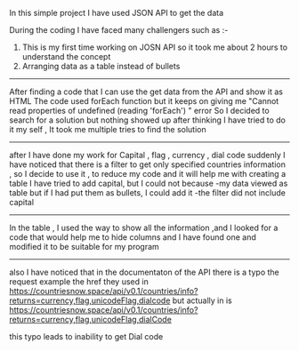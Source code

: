 In this simple project I have used JSON API to get the data 

During the coding I have faced many challengers such as :- 
1) This is my first time working on JOSN API so it took me about 2 hours to understand the concept
2) Arranging data as a table instead of bullets
______________________________________
After finding a code that I can use the get data from the API and show it as HTML 
The code used forEach function but it keeps on giving me 
"Cannot read properties of undefined (reading 'forEach') " 
error
So I decided to search for a solution but nothing showed up 
after thinking I have tried to do it my self , It took me multiple tries to find the solution
______________________________________
after I have done my work for Capital , flag , currency , dial code  suddenly I have noticed that there is a filter to get only specified countries information , so I decide to use it , to reduce my code and it will help me with creating a table 
I have tried to add capital, but I could not because 
-my data viewed as table but if I had put them as bullets, I could add it
-the filter did not include capital
______________________________________
In the table , I used the way to show all the information ,and I looked for a code that would help me to hide columns and I have found one and modified it to be suitable for my program

______________________________________
also I have noticed that in the documentaton of the API there is a typo the request example 
the href they used in  https://countriesnow.space/api/v0.1/countries/info?returns=currency,flag,unicodeFlag,dialcode
but actually in is     https://countriesnow.space/api/v0.1/countries/info?returns=currency,flag,unicodeFlag,dialCode

this typo leads to inability to get Dial code
